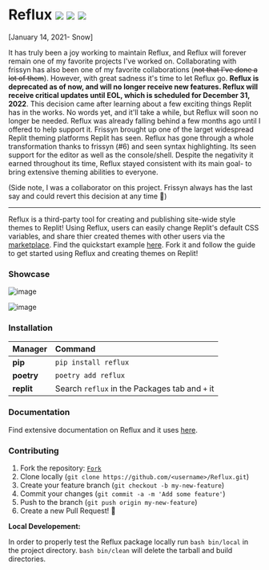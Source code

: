 # Reflux <img src="https://img.shields.io/badge/license-MIT-blue.svg?style=flat-square"> <a href="https://github.com/frissyn/Reflux/releases"><img src="https://img.shields.io/github/release/frissyn/Reflux.svg?style=flat-square"></a> <img src="https://img.shields.io/uptimerobot/ratio/m789613888-63da553f1a743d8870946ed3?style=flat-square">


[January 14, 2021- Snow]


It has truly been a joy working to maintain Reflux, and Reflux will forever remain one of my favorite projects I've worked on. Collaborating with frissyn has also been one of my favorite collaborations (~~not that I've done a lot of them~~). However, with great sadness it's time to let Reflux go. **Reflux is deprecated as of now, and will no longer receive new features. Reflux will receive critical updates until EOL, which is scheduled for December 31, 2022**. This decision came after learning about a few exciting things Replit has in the works. No words yet, and it'll take a while, but Reflux will soon no longer be needed. Reflux was already falling behind a few months ago until I offered to help support it. Frissyn brought up one of the larget widespread Replit theming platforms Replit has seen. Reflux has gone through a whole transformation thanks to frissyn (#6) and seen syntax highlighting. Its seen support for the editor as well as the console/shell. Despite the negativity it earned throughout its time, Reflux stayed consistent with its main goal- to bring extensive theming abilities to everyone.

(Side note, I was a collaborator on this project. Frissyn always has the last say and could revert this decision at any time 🤪)

___

Reflux is a third-party tool for creating and publishing site-wide style themes to Replit! Using Reflux, users can easily change Replit's default CSS variables, and share thier created themes with other users via the [marketplace](https://market.reflux.repl.co/). Find the quickstart example [here](https://replit.com/@reflux/template). Fork it and follow the guide to get started using Reflux and creating themes on Replit!

### Showcase

![image](https://storage.googleapis.com/replit/images/1635881358588_fb0b7e55745d4ffcdfce7ec2f5c33fd7.png)

![image](https://storage.googleapis.com/replit/images/1635881352143_96390d7d5b4809e8ef1f83a9e2bf8355.png)

### Installation

|Manager          |Command                                       |
|:----------------|:---------------------------------------------|
|**pip**          |`pip install reflux`                          |
|**poetry**       |`poetry add reflux`                 |
|**replit**       |Search `reflux` in the Packages tab and `+` it|

### Documentation

Find extensive documentation on Reflux and it uses [here](https://github.com/frissyn/Reflux/tree/master/docs).

### Contributing

1. Fork the repository: [`Fork`](https://github.com/frissyn/Reflux/fork)
2. Clone locally (`git clone https://github.com/<username>/Reflux.git`)
3. Create your feature branch (`git checkout -b my-new-feature`)
4. Commit your changes (`git commit -a -m 'Add some feature'`)
5. Push to the branch (`git push origin my-new-feature`)
6. Create a new Pull Request! 🎉

**Local Developement:**

In order to properly test the Reflux package locally run `bash bin/local` in the project directory. `bash bin/clean` will delete the tarball and build directories.
